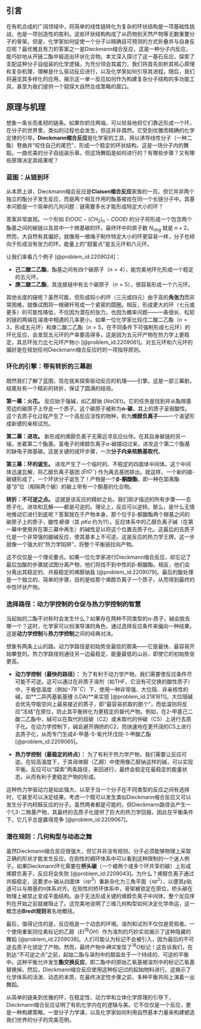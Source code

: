 ## 引言
在有机合成的广阔领域中，将简单的线性链转化为复杂的环状结构是一项基础性挑战，也是一项创造性的胜利。这些环状结构构成了从药物到天然产物等无数重要分子的骨架。但是，化学家如何促使一个分子以精确且可预测的方式折叠并与自身反应呢？最优雅且有力的答案之一是Dieckmann缩合反应，这是一种分子内反应，能巧妙地从开链二酯中锻造出环状化合物。本文深入探讨了这一基石反应，探索了支配这种分子自组装的化学逻辑。为充分领会其威力，我们将首先剖析其核心原理和复杂机理，理解是什么驱动反应进行，以及化学家如何引导其进程。随后，我们将遍览其多样化的应用，揭示这一单一反应如何作为构建复杂分子结构的多功能工具，甚至为我们提供一个窥探大自然合成策略的窗口。

## 原理与机理

想象一条长而柔韧的链条。如果你抓住两端，可以轻易地将它们靠近形成一个环。在分子的世界里，类似的过程也会发生，但这并非偶然。它受到优雅而精确的化学定律的引导。**Dieckmann缩合反应**是化学家的工具，用以诱导线性分子（一种二酯）卷曲并“咬住自己的尾巴”，形成一个稳定的环状结构。这是一场分子内的舞蹈，一曲优美的分子自组装乐章。但这场舞蹈是如何进行的？有哪些步骤？又有哪些原理决定其结果呢？

### 蓝图：从链到环

从本质上讲，Dieckmann缩合反应是**Claisen缩合反应**家族的一员。但它并非两个独立的酯分子发生反应，而是两个相互作用的酯基被拴在同一个长链分子中。其基本问题是一个简单的几何问题：链需要多长才能形成特定大小的环？

答案非常直观。一个形如 $EtOOC-(CH_2)_n-COOEt$ 的分子将形成一个包含两个酯基之间的碳链以及其中一个羰基碳的环。最终环中的原子数 $N_{\text{ring}}$ 就是 $n+2$。然而，大自然有其偏好。就像用一根绳子制作特定大小的环更容易一样，分子也倾向于形成没有张力的环。能量上的“甜蜜点”是五元环和六元环。

让我们来看几个例子 [@problem_id:2209024]：
- **己二酸二乙酯**，酯基之间有四个碳原子（$n=4$），能完美地环化形成一个稳定的五元环。
- **庚二酸二乙酯**，其连接链中有五个碳原子（$n=5$），很容易形成一个六元环。

其他长度的链呢？虽然可能，但形成较小的环（三元或四元）由于高的**角张力**而非常困难，就像试图将一根硬杆弯成一个紧密的圆圈。相反，形成更大的环（七元或更多）的可能性降低，不仅因为潜在的张力，也因为概率问题——一条很长、松软的链的两端在溶液中相遇的几率更小。如果一位化学家比较戊二酸二乙酯（$n=3$，形成五元环）和庚二酸二乙酯（$n=5$，在不同条件下可强制形成七元环）的环化反应，会发现五元环的产率要高得多。这是因为五元环产物在热力学上更稳定，其总环张力比七元环产物小 [@problem_id:2209061]。对五元环和六元环的偏好是在规划任何Dieckmann缩合反应时的一项指导原则。

### 环化的引擎：带有转折的三幕剧

既然我们了解了蓝图，现在就来探索驱动反应的机理——引擎。这是一部三幕剧，结尾处有一个精彩的转折，保证了圆满的结局。

**第一幕：火花。** 反应始于强碱，如乙醇钠 ($NaOEt$)。它的任务是找到并从酯羰基旁边的碳原子上夺走一个质子。这个碳原子被称为**α-碳**，其上的质子呈弱酸性。这个去质子化过程产生了一个高反应活性的物种，称为**烯醇负离子**——一个渴望形成新键的亲核试剂。

**第二幕：进攻。** 新形成的烯醇负离子无需远寻反应伙伴。在其自身碳链的另一端，坐着第二个酯基。富电子的烯醇负离子α-碳摆动过来，进攻这个第二个酯基的缺电子羰基碳。这是关键的成环步骤，一次**分子内亲核酰基取代**。

**第三幕：环的诞生。** 进攻产生了一个临时的、不稳定的四面体中间体。这个中间体迅速瓦解，将乙醇负离子基团 ($EtO^-$) 作为离去基团排出。就这样，一个新的碳-碳键形成了，一个环状分子诞生了！产物是一个**β-酮酸酯**，即一种在距离酯基“β”位（相隔两个碳）的碳上带有一个酮基的化合物。

**转折：不可逆之点。** 这就是该反应的精妙之处。我们刚才描述的所有步骤——去质子化、进攻和瓦解——都是可逆的。理论上，反应可以逆转。那么，是什么无情地推动它进行到底呢？答案就在于产物本身。那个位于β-酮酸酯两个羰基之间的碳原子上的质子，酸性*极强*（其 $pKa$ 约为11）。反应体系中的乙醇负离子碱（在第一幕中使用并在第三幕中再生）的碱性足以将这个位置去质子化。这最后的去质子化是一个非常强的酸碱反应，使其基本上不可逆。这是反应的热力学王牌。这一步就像一个强大的“热力学陷阱”，将整个平衡链拉向产物。

这不仅仅是一个理论要点。如果一位化学家进行Dieckmann缩合反应，却忘记了最后加酸的步骤就试图分离产物，他们将找不到中性的β-酮酸酯。相反，他们会分离出其稳定的、共振稳定的烯醇钠盐 [@problem_id:2209079]。最后的酸处理是一个独立的、简单的步骤，目的是给那个烯醇负离子一个质子，从而得到最终的中性环状产物。

### 选择路径：动力学控制的仓促与热力学控制的智慧

当起始的二酯不对称时会发生什么？如果存在两种不同类型的α-质子，碱会脱去哪一个？这时，化学家可以扮演导演的角色，通过选择反应条件来偏向一种结果。这是**动力学控制**与**热力学控制**之间的经典对决。

想象有两条上山的路。动力学路径是初始势垒最低的那条——它是最快、最容易开始攀登的。热力学路径则通往另一边最稳定、能量最低的山谷，即使它的初始势垒更高。

-   **动力学控制（最快的路径）：** 为了有利于动力学产物，我们需要使反应条件尽可能不可逆。这可以通过在非质子溶剂（如THF，它没有可交换的酸性质子）中，于极低温度（例如$-78^\circ C$）下，使用一种非常强、大位阻、非亲核性的碱，如**二异丙基氨基锂 (LDA)**来实现 [@problem_id:2181611]。大位阻碱会优先夺取空间上最易接近的质子，即“最容易抓取的那个”，而低温则将反应“冻结”在原位，防止其平衡转化为更稳定的替代产物。例如，在2-甲基己二酸二乙酯中，碱可以在取代的叔碳（C2）或未取代的仲碳（C5）上进行去质子化。在动力学控制下，碱会避开拥挤的C2，而快速地在更开阔的C5上进行去质子化，从而专门生成4-甲基-5-氧代环戊烷-1-甲酸乙酯 [@problem_id:2209065]。

-   **热力学控制（最稳定的终点）：** 为了有利于热力学产物，我们需要让反应可逆。在较高温度下，于其母体醇（乙醇）中使用像乙醇钠这样的碱，可以实现平衡。反应可以“探索”两条路径，来回进行，最终会稳定在最稳定的能量状态，从而有利于更稳定产物的形成。

这种热力学驱动力是如此强大，以至于当一个分子在不同类型的反应之间有选择时，它甚至可以决定结果。考虑一个既可以发生类似Dieckmann缩合反应又可以发生分子内羟醛反应的分子。虽然两者都是可能的，但Dieckmann路径会产生一个1,3-二羰基产物，其最终的去质子化提供了巨大的热力学回报，因此在平衡条件下，它几乎总是赢得竞争 [@problem_id:2209067]。

### 潜在规则：几何构型与动态之舞

虽然Dieckmann缩合反应很强大，但它并非没有规则。分子必须能够物理上采取正确的形状才能发生反应。在刚性的稠环体系中可以看到这种限制的一个迷人例子。如果Dieckmann环化需要在**桥头碳**（一个被两个或多个环共享的碳）上形成烯醇负离子，反应将会失败 [@problem_id:2209043]。为什么？烯醇负离子通过共振稳定，这要求α-碳从四面体（$sp^3$）重新杂化为三角平面（$sp^2$），以便其p轨道可以与羰基的π体系对齐。在刚性的桥环体系中，骨架被锁定在原位，桥头碳在物理上被禁止变成平面结构。由于无法形成关键的烯醇负离子中间体，整个反应序列在开始之前就被阻止了。这完美地说明了三维几何构型如何决定化学命运，这一概念由**Bredt规则**著名地概括。

最后，值得记住的是，反应瓶是一个动态的环境。溶剂和试剂不仅仅是旁观者。一个使用重氧同位素标记的乙醇（$Et^{18}OH$）作为溶剂的巧妙实验揭示了这种隐藏的舞蹈 [@problem_id:2209038]。人们可能认为标记不会被引入，因为最后的不可逆去质子化锁定了产物。然而，最终产物中*确实*发现了$^{18}O$标记！这告诉我们，在到达“不可逆之点”之前，起始二酯与溶剂中的醇盐处于一个持续的、可逆的平衡中。这种平衡允许发生**酯交换反应**，即二酯中的原始乙氧基被溶剂中的标记乙氧基替换掉。然后，Dieckmann缩合反应使用这种标记过的起始物料进行。这揭示了化学体系的活泼、动态的本质，在最终决定性步骤之前，多种平衡共同上演着一出舞蹈。

从简单的链条到优雅的环，在稳定性、动力学和立体化学原理的引导下，Dieckmann缩合反应证明了有机化学内在的逻辑与美。它不仅仅是一个反应，更是一种构建策略，一堂分子力学课，以及化学家如何利用自然基本力量来构建塑造我们世界的分子的完美范例。

